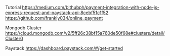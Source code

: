 Tutorial
https://medium.com/bithubph/payment-integration-with-node-js-express-request-and-paystack-api-8cebf51c1f52
https://github.com/frankly034/online_payment

Mongodb Cluster
https://cloud.mongodb.com/v2/5ff26c38bf15a760de50f68e#clusters/detail/Cluster0

Paystack
https://dashboard.paystack.com/#/get-started
